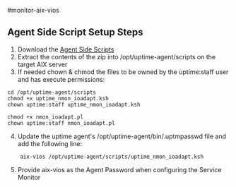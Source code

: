 #monitor-aix-vios

Agent Side Script Setup Steps
-----------------------------

 1. Download the [Agent Side Scripts](dist/monitor-aix-vios-agent-files.zip?raw=true)
 2. Extract the contents of the zip into /opt/uptime-agent/scripts on the target AIX server
 3. If needed chown & chmod the files to be owned by the uptime:staff user and has execute permissions:
 ```
 cd /opt/uptime-agent/scripts
 chmod +x uptime_nmon_ioadapt.ksh
 chown uptime:staff uptime_nmon_ioadapt.ksh
      
 chmod +x nmon_ioadapt.pl
 chown uptime:staff nmon_ioadapt.pl
 ```
 4. Update the uptime agent's /opt/uptime-agent/bin/.uptmpasswd file and add the following line:

 ```
     aix-vios /opt/uptime-agent/scripts/uptime_nmon_ioadapt.ksh
 ```
 5. Provide aix-vios as the Agent Password when configuring the Service Monitor


 
